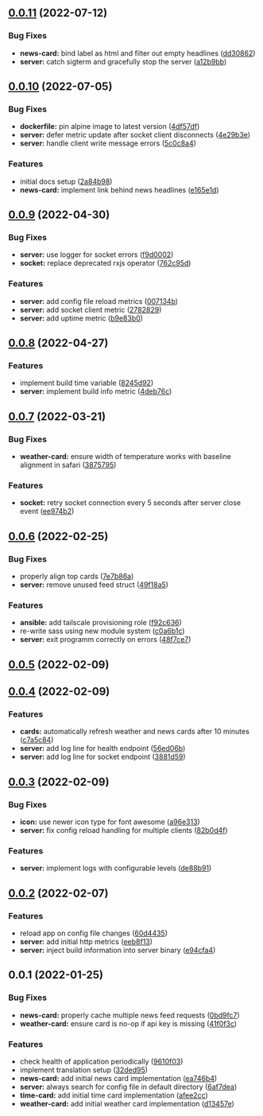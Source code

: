 ## [0.0.11](https://github.com/pascaliske/magicmirror/compare/v0.0.10...v0.0.11) (2022-07-12)


### Bug Fixes

* **news-card:** bind label as html and filter out empty headlines ([dd30862](https://github.com/pascaliske/magicmirror/commit/dd30862696eef625abfbf09a7576a16f15a3b348))
* **server:** catch sigterm and gracefully stop the server ([a12b9bb](https://github.com/pascaliske/magicmirror/commit/a12b9bb060b040ef03f311b86d8ce567bb167909))



## [0.0.10](https://github.com/pascaliske/magicmirror/compare/v0.0.9...v0.0.10) (2022-07-05)


### Bug Fixes

* **dockerfile:** pin alpine image to latest version ([4df57df](https://github.com/pascaliske/magicmirror/commit/4df57df6598a98d9c3555b9b1234bdb7cdc94ad3))
* **server:** defer metric update after socket client disconnects ([4e29b3e](https://github.com/pascaliske/magicmirror/commit/4e29b3ee88a42daa56dab1621a66db93dc1a671f))
* **server:** handle client write message errors ([5c0c8a4](https://github.com/pascaliske/magicmirror/commit/5c0c8a425e47233fb82178b2c912f1db6ba3281c))


### Features

* initial docs setup ([2a84b98](https://github.com/pascaliske/magicmirror/commit/2a84b98ac0633405aa14f66b9bb978715535fffb))
* **news-card:** implement link behind news headlines ([e165e1d](https://github.com/pascaliske/magicmirror/commit/e165e1d1616fd1dc4aea0b4d04905fd5b99c53f5))



## [0.0.9](https://github.com/pascaliske/magicmirror/compare/v0.0.8...v0.0.9) (2022-04-30)


### Bug Fixes

* **server:** use logger for socket errors ([f9d0002](https://github.com/pascaliske/magicmirror/commit/f9d00022af69ed1085b020894385554cecfd7207))
* **socket:** replace deprecated rxjs operator ([762c95d](https://github.com/pascaliske/magicmirror/commit/762c95dd946976bf454e1462ba4acec700ca8c2d))


### Features

* **server:** add config file reload metrics ([007134b](https://github.com/pascaliske/magicmirror/commit/007134b10b790ee4e70ddc75c3e39c151efc24a1))
* **server:** add socket client metric ([2782829](https://github.com/pascaliske/magicmirror/commit/27828291fe6969b4197fe4b9e74de7888da0d188))
* **server:** add uptime metric ([b9e83b0](https://github.com/pascaliske/magicmirror/commit/b9e83b03ed6f17bac5521c4647f6517b0778375b))



## [0.0.8](https://github.com/pascaliske/magicmirror/compare/v0.0.7...v0.0.8) (2022-04-27)


### Features

* implement build time variable ([8245d92](https://github.com/pascaliske/magicmirror/commit/8245d9276910e07c0efa8eea3fe03176ca0ba37c))
* **server:** implement build info metric ([4deb76c](https://github.com/pascaliske/magicmirror/commit/4deb76c9d54a522fb9d4cd441526f04b9eae2a15))



## [0.0.7](https://github.com/pascaliske/magicmirror/compare/v0.0.6...v0.0.7) (2022-03-21)


### Bug Fixes

* **weather-card:** ensure width of temperature works with baseline alignment in safari ([3875795](https://github.com/pascaliske/magicmirror/commit/38757952337b69fedf200d7207f9251b4b984c9a))


### Features

* **socket:** retry socket connection every 5 seconds after server close event ([ee974b2](https://github.com/pascaliske/magicmirror/commit/ee974b24258bbea4712a229ebf62ee8d6cd554e6))



## [0.0.6](https://github.com/pascaliske/magicmirror/compare/v0.0.5...v0.0.6) (2022-02-25)


### Bug Fixes

* properly align top cards ([7e7b86a](https://github.com/pascaliske/magicmirror/commit/7e7b86ae046d15da19252026e21bbf6b328dfa31))
* **server:** remove unused feed struct ([49f18a5](https://github.com/pascaliske/magicmirror/commit/49f18a527d24068d0ddb0e332f05e4f7d49b700d))


### Features

* **ansible:** add tailscale provisioning role ([f92c636](https://github.com/pascaliske/magicmirror/commit/f92c6367c6b0175c126ed52ac8f429ab6a3bdaeb))
* re-write sass using new module system ([c0a6b1c](https://github.com/pascaliske/magicmirror/commit/c0a6b1c03e4097ae0294b1b6c7979fd29179e375))
* **server:** exit  programm correctly on errors ([48f7ce7](https://github.com/pascaliske/magicmirror/commit/48f7ce71db4c2e3174aafc0c7dff1057fb933ae6))



## [0.0.5](https://github.com/pascaliske/magicmirror/compare/v0.0.4...v0.0.5) (2022-02-09)



## [0.0.4](https://github.com/pascaliske/magicmirror/compare/v0.0.3...v0.0.4) (2022-02-09)


### Features

* **cards:** automatically refresh weather and news cards after 10 minutes ([c7a5c84](https://github.com/pascaliske/magicmirror/commit/c7a5c84bbd6819406402dd603e7f2cdf49036b82))
* **server:** add log line for health endpoint ([56ed06b](https://github.com/pascaliske/magicmirror/commit/56ed06b803328b17cee9dead33e9e598302e6b11))
* **server:** add log line for socket endpoint ([3881d59](https://github.com/pascaliske/magicmirror/commit/3881d590877b426816b3fb310b218a6176d368a4))



## [0.0.3](https://github.com/pascaliske/magicmirror/compare/v0.0.2...v0.0.3) (2022-02-09)


### Bug Fixes

* **icon:** use newer icon type for font awesome ([a96e313](https://github.com/pascaliske/magicmirror/commit/a96e31339ca482358d339a02cce1fd37a3e58fe4))
* **server:** fix config reload handling for multiple clients ([82b0d4f](https://github.com/pascaliske/magicmirror/commit/82b0d4f3c6a14d6f6a84218f256304edcadf2625))


### Features

* **server:** implement logs with configurable levels ([de88b91](https://github.com/pascaliske/magicmirror/commit/de88b91ad55af517031300d6e3e70c01b3caea30))



## [0.0.2](https://github.com/pascaliske/magicmirror/compare/v0.0.1...v0.0.2) (2022-02-07)


### Features

* reload app on config file changes ([60d4435](https://github.com/pascaliske/magicmirror/commit/60d4435433881d9a1adfa5120d959df383256410))
* **server:** add initial http metrics ([eeb8f13](https://github.com/pascaliske/magicmirror/commit/eeb8f13be721975d483a1c2c1d7d44146685d2a1))
* **server:** inject build information into server binary ([e94cfa4](https://github.com/pascaliske/magicmirror/commit/e94cfa40a410570fa9b32e66cadbc794d390013c))



## 0.0.1 (2022-01-25)


### Bug Fixes

* **news-card:** properly cache multiple news feed requests ([0bd9fc7](https://github.com/pascaliske/magicmirror/commit/0bd9fc7f4045234b2d0230dd6326d83a53e6e7cf))
* **weather-card:** ensure card is no-op if api key is missing ([41f0f3c](https://github.com/pascaliske/magicmirror/commit/41f0f3c8f155cd0ef249e4e8e8026f45b5f570c6))


### Features

* check health of application periodically ([9610f03](https://github.com/pascaliske/magicmirror/commit/9610f03159f2a2fe5d426cad630634707241c017))
* implement translation setup ([32ded95](https://github.com/pascaliske/magicmirror/commit/32ded95e5a01c2d5a51cf7ed39ba52f8b6b76959))
* **news-card:** add initial news card implementation ([ea746b4](https://github.com/pascaliske/magicmirror/commit/ea746b4c47fbbee2bb50eec093fe00880f9a53ca))
* **server:** always search for config file in default directory ([6af7dea](https://github.com/pascaliske/magicmirror/commit/6af7dea4416893d9688d746435de37fc26f9fb4a))
* **time-card:** add initial time card implementation ([afee2cc](https://github.com/pascaliske/magicmirror/commit/afee2cc882a1b4100e194b54075ed781074dc9e4))
* **weather-card:** add initial weather card implementation ([d13457e](https://github.com/pascaliske/magicmirror/commit/d13457e718729768efc24a9124ea908c3430b925))




